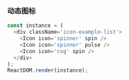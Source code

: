 ### 动态图标

<!--start-code-->
```js
const instance = (
  <div className='icon-example-list'>
    <Icon icon='spinner' spin />
    <Icon icon='spinner' pulse />
    <Icon icon='cog' spin />
  </div>
);
ReactDOM.render(instance);
```
<!--end-code-->

